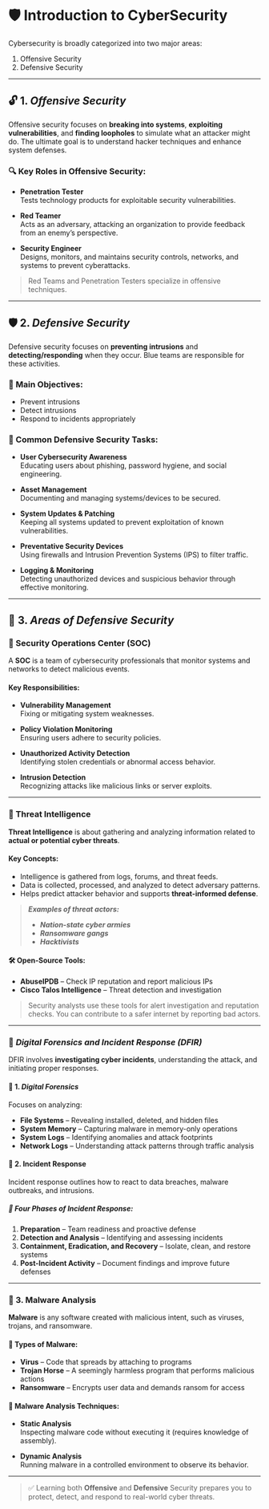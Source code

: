 # 🛡️ Introduction to CyberSecurity

Cybersecurity is broadly categorized into two major areas:
1. Offensive Security  
2. Defensive Security

---

## 🔓 1. ***Offensive Security***

Offensive security focuses on **breaking into systems**, **exploiting vulnerabilities**, and **finding loopholes** to simulate what an attacker might do. The ultimate goal is to understand hacker techniques and enhance system defenses.

### 🔍 Key Roles in Offensive Security:

- **Penetration Tester**  
  Tests technology products for exploitable security vulnerabilities.

- **Red Teamer**  
  Acts as an adversary, attacking an organization to provide feedback from an enemy’s perspective.

- **Security Engineer**  
  Designs, monitors, and maintains security controls, networks, and systems to prevent cyberattacks.

> Red Teams and Penetration Testers specialize in offensive techniques.

---

## 🛡️ 2. ***Defensive Security***

Defensive security focuses on **preventing intrusions** and **detecting/responding** when they occur. Blue teams are responsible for these activities.

### 🔐 Main Objectives:
- Prevent intrusions
- Detect intrusions
- Respond to incidents appropriately

### 🧰 Common Defensive Security Tasks:

- **User Cybersecurity Awareness**  
  Educating users about phishing, password hygiene, and social engineering.

- **Asset Management**  
  Documenting and managing systems/devices to be secured.

- **System Updates & Patching**  
  Keeping all systems updated to prevent exploitation of known vulnerabilities.

- **Preventative Security Devices**  
  Using firewalls and Intrusion Prevention Systems (IPS) to filter traffic.

- **Logging & Monitoring**  
  Detecting unauthorized devices and suspicious behavior through effective monitoring.

---

## 🧭 3. ***Areas of Defensive Security***

### 🔵 Security Operations Center (SOC)

A **SOC** is a team of cybersecurity professionals that monitor systems and networks to detect malicious events.

#### Key Responsibilities:
- **Vulnerability Management**  
  Fixing or mitigating system weaknesses.

- **Policy Violation Monitoring**  
  Ensuring users adhere to security policies.

- **Unauthorized Activity Detection**  
  Identifying stolen credentials or abnormal access behavior.

- **Intrusion Detection**  
  Recognizing attacks like malicious links or server exploits.

---

### 🧠 Threat Intelligence

**Threat Intelligence** is about gathering and analyzing information related to **actual or potential cyber threats**.

#### Key Concepts:
- Intelligence is gathered from logs, forums, and threat feeds.
- Data is collected, processed, and analyzed to detect adversary patterns.
- Helps predict attacker behavior and supports **threat-informed defense**.

> ***Examples of threat actors:***
> - ***Nation-state cyber armies***
> - ***Ransomware gangs***
> - ***Hacktivists***

#### 🛠️ Open-Source Tools:
- **AbuseIPDB** – Check IP reputation and report malicious IPs  
- **Cisco Talos Intelligence** – Threat detection and investigation

> Security analysts use these tools for alert investigation and reputation checks. You can contribute to a safer internet by reporting bad actors.

---

### 🧪 ***Digital Forensics and Incident Response (DFIR)***

DFIR involves **investigating cyber incidents**, understanding the attack, and initiating proper responses.

#### 📁 1. ***Digital Forensics***

Focuses on analyzing:
- **File Systems** – Revealing installed, deleted, and hidden files
- **System Memory** – Capturing malware in memory-only operations
- **System Logs** – Identifying anomalies and attack footprints
- **Network Logs** – Understanding attack patterns through traffic analysis

#### 🚨 2. **Incident Response**

Incident response outlines how to react to data breaches, malware outbreaks, and intrusions.

##### 🔄 Four Phases of Incident Response:
1. **Preparation** – Team readiness and proactive defense
2. **Detection and Analysis** – Identifying and assessing incidents
3. **Containment, Eradication, and Recovery** – Isolate, clean, and restore systems
4. **Post-Incident Activity** – Document findings and improve future defenses

---

### 🦠 3. **Malware Analysis**

**Malware** is any software created with malicious intent, such as viruses, trojans, and ransomware.

#### 🧬 Types of Malware:
- **Virus** – Code that spreads by attaching to programs
- **Trojan Horse** – A seemingly harmless program that performs malicious actions
- **Ransomware** – Encrypts user data and demands ransom for access

#### 🧫 Malware Analysis Techniques:

- **Static Analysis**  
  Inspecting malware code without executing it (requires knowledge of assembly).

- **Dynamic Analysis**  
  Running malware in a controlled environment to observe its behavior.

---

> ✅ Learning both **Offensive** and **Defensive** Security prepares you to protect, detect, and respond to real-world cyber threats.

